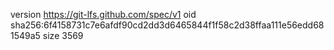version https://git-lfs.github.com/spec/v1
oid sha256:6f4158731c7e6afdf90cd2dd3d6465844f1f58c2d38ffaa111e56edd681549a5
size 3569
